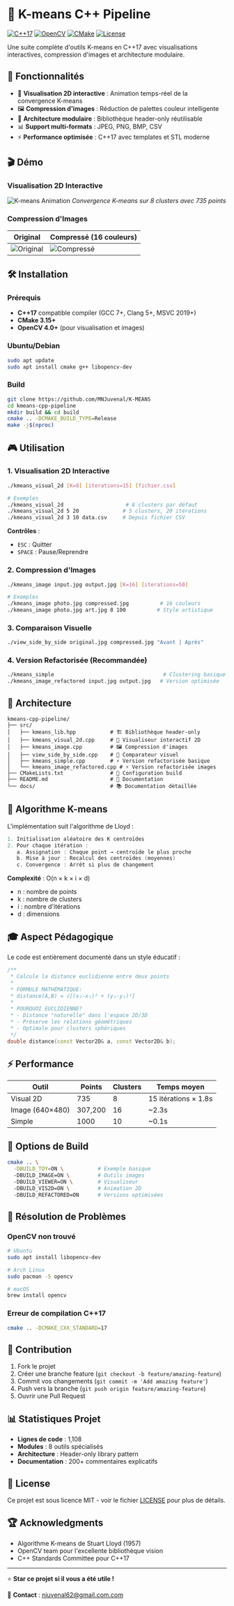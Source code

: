 # 🎯 K-means C++ Pipeline

[![C++17](https://img.shields.io/badge/C%2B%2B-17-blue.svg)](https://en.cppreference.com/w/cpp/17)
[![OpenCV](https://img.shields.io/badge/OpenCV-4.6+-green.svg)](https://opencv.org/)
[![CMake](https://img.shields.io/badge/CMake-3.15+-red.svg)](https://cmake.org/)
[![License](https://img.shields.io/badge/License-MIT-yellow.svg)](LICENSE)

Une suite complète d'outils K-means en C++17 avec visualisations interactives, compression d'images et architecture modulaire.

## 🚀 Fonctionnalités

- 🎨 **Visualisation 2D interactive** : Animation temps-réel de la convergence K-means
- 🖼️ **Compression d'images** : Réduction de palettes couleur intelligente
- 🔧 **Architecture modulaire** : Bibliothèque header-only réutilisable
- 📊 **Support multi-formats** : JPEG, PNG, BMP, CSV
- ⚡ **Performance optimisée** : C++17 avec templates et STL moderne

## 🎬 Démo

### Visualisation 2D Interactive
![K-means Animation](docs/demo-2d.gif)
*Convergence K-means sur 8 clusters avec 735 points*

### Compression d'Images
| Original | Compressé (16 couleurs) |
|----------|-------------------------|
| ![Original](test_image.jpg) | ![Compressé](docs/compressed_demo.jpg) |

## 🛠️ Installation

### Prérequis
- **C++17** compatible compiler (GCC 7+, Clang 5+, MSVC 2019+)
- **CMake 3.15+**
- **OpenCV 4.0+** (pour visualisation et images)

### Ubuntu/Debian
```bash
sudo apt update
sudo apt install cmake g++ libopencv-dev
```

### Build
```bash
git clone https://github.com/MNJuvenal/K-MEANS
cd kmeans-cpp-pipeline
mkdir build && cd build
cmake .. -DCMAKE_BUILD_TYPE=Release
make -j$(nproc)
```

## 🎮 Utilisation

### 1. Visualisation 2D Interactive
```bash
./kmeans_visual_2d [K=8] [iterations=15] [fichier.csv]

# Exemples
./kmeans_visual_2d                    # 8 clusters par défaut
./kmeans_visual_2d 5 20              # 5 clusters, 20 itérations
./kmeans_visual_2d 3 10 data.csv     # Depuis fichier CSV
```

**Contrôles** :
- `ESC` : Quitter
- `SPACE` : Pause/Reprendre

### 2. Compression d'Images
```bash
./kmeans_image input.jpg output.jpg [K=16] [iterations=50]

# Exemples
./kmeans_image photo.jpg compressed.jpg          # 16 couleurs
./kmeans_image photo.jpg art.jpg 8 100          # Style artistique
```

### 3. Comparaison Visuelle
```bash
./view_side_by_side original.jpg compressed.jpg "Avant | Après"
```

### 4. Version Refactorisée (Recommandée)
```bash
./kmeans_simple                                   # Clustering basique
./kmeans_image_refactored input.jpg output.jpg   # Version optimisée
```

## 📁 Architecture

```
kmeans-cpp-pipeline/
├── src/
│   ├── kmeans_lib.hpp           # 🏗️ Bibliothèque header-only
│   ├── kmeans_visual_2d.cpp     # 🎨 Visualiseur interactif 2D
│   ├── kmeans_image.cpp         # 🖼️ Compression d'images
│   ├── view_side_by_side.cpp    # 👀 Comparateur visuel
│   ├── kmeans_simple.cpp        # ⚡ Version refactorisée basique
│   └── kmeans_image_refactored.cpp # ⚡ Version refactorisée images
├── CMakeLists.txt               # 🔧 Configuration build
├── README.md                    # 📖 Documentation
└── docs/                        # 📚 Documentation détaillée
```

## 🧮 Algorithme K-means

L'implémentation suit l'algorithme de Lloyd :

```cpp
1. Initialisation aléatoire des K centroïdes
2. Pour chaque itération :
   a. Assignation : Chaque point → centroïde le plus proche
   b. Mise à jour : Recalcul des centroïdes (moyennes)
   c. Convergence : Arrêt si plus de changement
```

**Complexité** : O(n × k × i × d)
- n : nombre de points
- k : nombre de clusters  
- i : nombre d'itérations
- d : dimensions

## 🎓 Aspect Pédagogique

Le code est entièrement documenté dans un style éducatif :

```cpp
/**
 * Calcule la distance euclidienne entre deux points
 * 
 * FORMULE MATHÉMATIQUE:
 * distance(A,B) = √[(x₂-x₁)² + (y₂-y₁)²]
 * 
 * POURQUOI EUCLIDIENNE?
 * - Distance "naturelle" dans l'espace 2D/3D
 * - Préserve les relations géométriques
 * - Optimale pour clusters sphériques
 */
double distance(const Vector2D& a, const Vector2D& b);
```

## ⚡ Performance

| Outil | Points | Clusters | Temps moyen |
|-------|--------|----------|-------------|
| Visual 2D | 735 | 8 | 15 itérations × 1.8s |
| Image (640×480) | 307,200 | 16 | ~2.3s |
| Simple | 1000 | 10 | ~0.1s |

## 🔄 Options de Build

```bash
cmake .. \
  -DBUILD_TOY=ON \           # Exemple basique
  -DBUILD_IMAGE=ON \         # Outils images
  -DBUILD_VIEWER=ON \        # Visualiseur
  -DBUILD_VIS2D=ON \         # Animation 2D
  -DBUILD_REFACTORED=ON      # Versions optimisées
```

## 🐛 Résolution de Problèmes

### OpenCV non trouvé
```bash
# Ubuntu
sudo apt install libopencv-dev

# Arch Linux  
sudo pacman -S opencv

# macOS
brew install opencv
```

### Erreur de compilation C++17
```bash
cmake .. -DCMAKE_CXX_STANDARD=17
```

## 🤝 Contribution

1. Fork le projet
2. Créer une branche feature (`git checkout -b feature/amazing-feature`)
3. Commit vos changements (`git commit -m 'Add amazing feature'`)
4. Push vers la branche (`git push origin feature/amazing-feature`)
5. Ouvrir une Pull Request

## 📊 Statistiques Projet

- **Lignes de code** : 1,108
- **Modules** : 8 outils spécialisés
- **Architecture** : Header-only library pattern
- **Documentation** : 200+ commentaires explicatifs

## 📜 License

Ce projet est sous licence MIT - voir le fichier [LICENSE](LICENSE) pour plus de détails.

## 🏆 Acknowledgments

- Algorithme K-means de Stuart Lloyd (1957)
- OpenCV team pour l'excellente bibliothèque vision
- C++ Standards Committee pour C++17

---

⭐ **Star ce projet si il vous a été utile !**

📧 **Contact** : [njuvenal62@gmail.com.com](mailto:njuvenal62@gmail.com)
